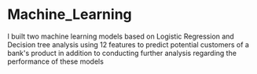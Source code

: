 # Machine_Learning
I built two machine learning models based on Logistic Regression and Decision tree analysis using 12 features to predict potential customers of a bank's product in addition to conducting further analysis regarding the performance of these models

